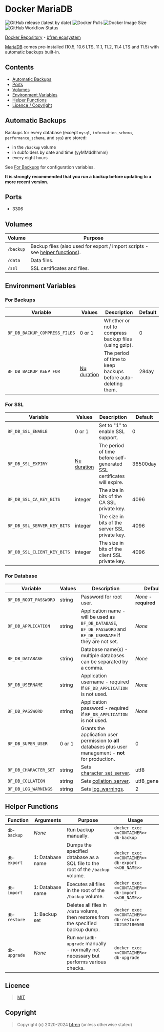 # Docker MariaDB

![GitHub release (latest by date)](https://img.shields.io/github/v/release/bfren/docker-mariadb) ![Docker Pulls](https://img.shields.io/endpoint?url=https%3A%2F%2Fbfren.dev%2Fdocker%2Fpulls%2Fmariadb) ![Docker Image Size](https://img.shields.io/endpoint?url=https%3A%2F%2Fbfren.dev%2Fdocker%2Fsize%2Fmariadb) ![GitHub Workflow Status](https://img.shields.io/github/actions/workflow/status/bfren/docker-mariadb/dev.yml?branch=main)

[Docker Repository](https://hub.docker.com/r/bfren/mariadb) - [bfren ecosystem](https://github.com/bfren/docker)

[MariaDB](https://mariadb.org/) comes pre-installed (10.5, 10.6 LTS, 11.1, 11.2, 11.4 LTS and 11.5) with automatic backups built-in.

## Contents

* [Automatic Backups](#automatic-backups)
* [Ports](#ports)
* [Volumes](#volumes)
* [Environment Variables](#environment-variables)
* [Helper Functions](#helper-functions)
* [Licence / Copyright](#licence)

## Automatic Backups

Backups for every database (except `mysql`, `information_schema`, `performance_schema`, and `sys`) are stored:

* in the `/backup` volume
* in subfolders by date and time (yyMMddhhmm)
* every eight hours

See [For Backups](#for-backups) for configuration variables.

**It is strongly recommended that you run a backup before updating to a more recent version.**

## Ports

* 3306

## Volumes

| Volume    | Purpose                                                                                           |
| --------- | ------------------------------------------------------------------------------------------------- |
| `/backup` | Backup files (also used for export / import scripts - see [helper functions](#helper-functions)). |
| `/data`   | Data files.                                                                                       |
| `/ssl`    | SSL certificates and files.                                                                       |

## Environment Variables

### For Backups

| Variable                          | Values                                                                    | Description                                                       | Default   |
| --------------------------------- | ------------------------------------------------------------------------- | ----------------------------------------------------------------- | --------- |
| `BF_DB_BACKUP_COMPRESS_FILES`     | 0 or 1                                                                    | Whether or not to compress backup files (using gzip).             | 0         |
| `BF_DB_BACKUP_KEEP_FOR`           | [Nu duration](https://www.nushell.sh/book/types_of_data.html#durations)   | The period of time to keep backups before auto-deleting them.     | 28day     |

### For SSL

| Variable                      | Values                                                                    | Description                                                               | Default   |
| ----------------------------- | ------------------------------------------------------------------------- | ------------------------------------------------------------------------- | --------- |
| `BF_DB_SSL_ENABLE`            | 0 or 1                                                                    | Set to "1" to enable SSL support.                                         | 0         |
| `BF_DB_SSL_EXPIRY`            | [Nu duration](https://www.nushell.sh/book/types_of_data.html#durations)   | The period of time before self-generated SSL certificates will expire.    | 36500day  |
| `BF_DB_SSL_CA_KEY_BITS`       | integer                                                                   | The size in bits of the CA SSL private key.                               | 4096      |
| `BF_DB_SSL_SERVER_KEY_BITS`   | integer                                                                   | The size in bits of the server SSL private key.                           | 4096      |
| `BF_DB_SSL_CLIENT_KEY_BITS`   | integer                                                                   | The size in bits of the client SSL private key.                           | 4096      |

### For Database

| Variable              | Values    | Description                                                                                                       | Default               |
| --------------------- | --------- | ----------------------------------------------------------------------------------------------------------------- | --------------------- |
| `BF_DB_ROOT_PASSWORD` | string    | Password for root user.                                                                                           | *None* - **required** |
| `BF_DB_APPLICATION`   | string    | Application name - will be used as `BF_DB_DATABASE`, `BF_DB_PASSWORD` and `BF_DB_USERNAME` if they are not set.   | *None*                |
| `BF_DB_DATABASE`      | string    | Database name(s) - multiple databases can be separated by a comma.                                                | *None*                |
| `BF_DB_USERNAME`      | string    | Application username - required if `BF_DB_APPLICATION` is not used.                                               | *None*                |
| `BF_DB_PASSWORD`      | string    | Application password - required if `BF_DB_APPLICATION` is not used.                                               | *None*                |
| `BF_DB_SUPER_USER`    | 0 or 1    | Grants the application user permission to **all** databases plus user management - **not** for production.        | 0                     |
| `BF_DB_CHARACTER_SET` | string    | Sets [character_set_server](https://mariadb.com/kb/en/server-system-variables/#character_set_server).             | utf8                  |
| `BF_DB_COLLATION`     | string    | Sets [collation_server](https://mariadb.com/kb/en/server-system-variables/#collation_server).                     | utf8_general_ci       |
| `BF_DB_LOG_WARNINGS`  | string    | Sets [log_warnings](https://mariadb.com/kb/en/server-system-variables/#log_warnings).                             | 2                     |

## Helper Functions

| Function      | Arguments         | Purpose                                                                               | Usage                                                 |
| ------------- | ----------------- | ------------------------------------------------------------------------------------- | ----------------------------------------------------- |
| `db-backup`   | *None*            | Run backup manually.                                                                  | `docker exec <<CONTAINER>> db-backup`                 |
| `db-export`   | 1: Database name  | Dumps the specified database as a SQL file to the root of the `/backup` volume.       | `docker exec <<CONTAINER>> db-export <<DB_NAME>>`     |
| `db-import`   | 1: Database name  | Executes all files in the root of the `/backup` volume.                               | `docker exec <<CONTAINER>> db-import <<DB_NAME>>`     |
| `db-restore`  | 1: Backup set     | Deletes all files in `/data` volume, then restores from the specified backup dump.    | `docker exec <<CONTAINER>> db-restore 202107180500`   |
| `db-upgrade`  | *None*            | Run `mariadb-upgrade` manually - normally not necessary but performs various checks.  | `docker exec <<CONTAINER>> db-upgrade`                |

## Licence

> [MIT](https://mit.bfren.dev/2020)

## Copyright

> Copyright (c) 2020-2024 [bfren](https://bfren.dev) (unless otherwise stated)

